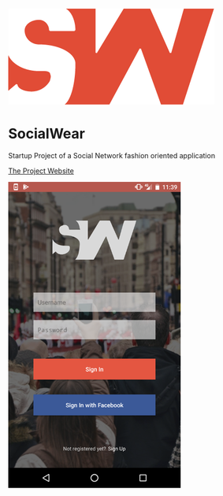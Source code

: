 ![alt text](https://github.com/futurnaingenieur/SocialWear/blob/master/SocialWear.png)
# SocialWear 
Startup Project of a Social Network fashion oriented application

<a href="www.getsocialwear.com"/>The Project Website</a>

<img src="https://github.com/futurnaingenieur/SocialWear/blob/master/splash_Screen_socialwear.png" width="350"/>
